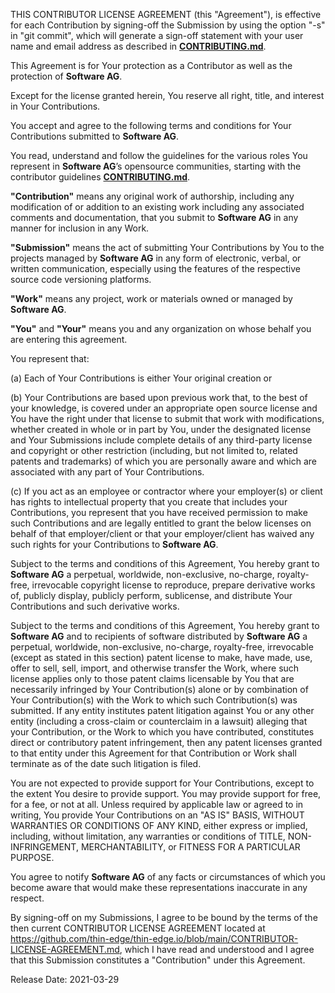 THIS CONTRIBUTOR LICENSE AGREEMENT (this "Agreement"), is effective for each Contribution by signing-off the Submission by using  the option "-s"  in "git commit", which will  generate a sign-off  statement with your user name and email address as described in [**CONTRIBUTING.md**](https://github.com/thin-edge/thin-edge.io/blob/main/CONTRIBUTING.md).
 
This Agreement is for Your protection as a Contributor as well as the protection of **Software AG**.
 
Except for the license granted herein, You reserve all right, title, and interest in Your Contributions.
 
You accept and agree to the following terms and conditions for Your Contributions submitted to **Software AG**.
 
You read, understand and follow the guidelines for the various roles You represent in **Software AG**’s opensource communities, starting with the contributor guidelines [**CONTRIBUTING.md**](https://github.com/thin-edge/thin-edge.io/blob/main/CONTRIBUTING.md).
 
**"Contribution"** means any original work of authorship, including any modification of or addition to an existing work including any associated comments and documentation, that you submit to **Software AG** in any manner for inclusion in any Work. 
 
**"Submission"** means the act of submitting Your Contributions by You to the projects managed by **Software AG** in any form of electronic, verbal, or written communication, especially using the features of the respective source code versioning platforms.
 
**"Work"** means any project, work or materials owned or managed by **Software AG**.
 
**"You"** and **"Your"** means you and any organization on whose behalf you are entering this agreement.
 
You represent that: 
 
(a) Each of Your Contributions is either Your original creation or  
 
(b) Your Contributions are based upon previous work that, to the best of your knowledge, is covered under an appropriate open source license and You have the right under that license to submit that work with modifications, whether created in whole or in part by You, under the designated license and Your Submissions include complete details of any third-party license and copyright or other restriction (including, but not limited to, related patents and trademarks) of which you are personally aware and which are associated with any part of Your Contributions.
 
(c) If you act as an employee or contractor where your employer(s) or client has rights to intellectual property that you create that includes your Contributions, you represent that you have received permission to make such Contributions and are legally entitled to grant the below licenses on behalf of that employer/client or that your employer/client has waived any such rights for your Contributions to **Software AG**.
 
Subject to the terms and conditions of this Agreement, You hereby grant to **Software AG** a perpetual, worldwide, non-exclusive, no-charge, royalty-free, irrevocable copyright license to reproduce, prepare derivative works of, publicly display, publicly perform, sublicense, and distribute Your Contributions and such derivative works.
 
Subject to the terms and conditions of this Agreement, You hereby grant to **Software AG** and to recipients of software distributed by **Software AG** a perpetual, worldwide, non-exclusive, no-charge, royalty-free, irrevocable (except as stated in this section) patent license to make, have made, use, offer to sell, sell, import, and otherwise transfer the Work, where such license applies only to those patent claims licensable by You that are necessarily infringed by Your Contribution(s) alone or by combination of Your Contribution(s) with the Work to which such Contribution(s) was submitted. If any entity institutes patent litigation against You or any other entity (including a cross-claim or counterclaim in a lawsuit) alleging that your Contribution, or the Work to which you have contributed, constitutes direct or contributory patent infringement, then any patent licenses granted to that entity under this Agreement for that Contribution or Work shall terminate as of the date such litigation is filed.
 
You are not expected to provide support for Your Contributions, except to the extent You desire to provide support. You may provide support for free, for a fee, or not at all. Unless required by applicable law or agreed to in writing, You provide Your Contributions on an "AS IS" BASIS, WITHOUT WARRANTIES OR CONDITIONS OF ANY KIND, either express or implied, including, without limitation, any warranties or conditions of TITLE, NON- INFRINGEMENT, MERCHANTABILITY, or FITNESS FOR A PARTICULAR PURPOSE.
 
You agree to notify **Software AG** of any facts or circumstances of which you become aware that would make these representations inaccurate in any respect.
 
By signing-off on my Submissions, I agree to be bound by the terms of the then current CONTRIBUTOR LICENSE AGREEMENT located at https://github.com/thin-edge/thin-edge.io/blob/main/CONTRIBUTOR-LICENSE-AGREEMENT.md, which I have read and understood and I agree that this Submission constitutes a "Contribution" under this Agreement.
 
Release Date: 2021-03-29